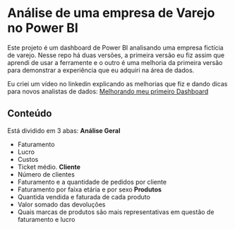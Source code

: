 # Análise de uma empresa de Varejo no Power BI

Este projeto é um dashboard de Power BI analisando uma empresa fictícia de varejo.
Nesse repo há duas versões, a primeira versão eu fiz assim que aprendi de usar a ferramente e o outro é uma melhoria da primeira versão para demonstrar a experiência que eu adquiri na área de dados.

Eu criei um vídeo no linkedin explicando as melhorias que fiz e dando dicas para novos analistas de dados: [Melhorando meu primeiro Dashboard](https://www.linkedin.com/feed/update/urn:li:activity:7060641765350866944/)

## Conteúdo

Está dividido em 3 abas:
**Análise Geral**
- Faturamento
- Lucro
- Custos
- Ticket médio.
**Cliente**
- Número de clientes
- Faturamento e a quantidade de pedidos por cliente
- Faturamento por faixa etária e por sexo
**Produtos**
- Quantida vendida e faturada de cada produto
- Valor somado das devoluções
- Quais marcas de produtos são mais representativas em questão de faturamento e lucro
 

        




